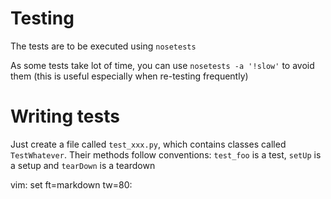 Testing
=======

The tests are to be executed using `nosetests`

As some tests take lot of time, you can use `nosetests -a '!slow'` to avoid them
(this is useful especially when re-testing frequently)

Writing tests
=============

Just create a file called `test_xxx.py`, which contains classes called
`TestWhatever`.
Their methods follow conventions: `test_foo` is a test, `setUp` is a setup and
`tearDown` is a teardown

vim: set ft=markdown tw=80:
